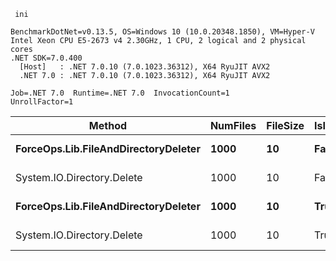 ```
 ini

BenchmarkDotNet=v0.13.5, OS=Windows 10 (10.0.20348.1850), VM=Hyper-V
Intel Xeon CPU E5-2673 v4 2.30GHz, 1 CPU, 2 logical and 2 physical cores
.NET SDK=7.0.400
  [Host]   : .NET 7.0.10 (7.0.1023.36312), X64 RyuJIT AVX2
  .NET 7.0 : .NET 7.0.10 (7.0.1023.36312), X64 RyuJIT AVX2

Job=.NET 7.0  Runtime=.NET 7.0  InvocationCount=1  
UnrollFactor=1  

```

|                               Method | NumFiles | FileSize | IsInsideDirectory |     Mean |   Error |   StdDev |
|------------------------------------- |--------- |--------- |------------------ |---------:|--------:|---------:|
| **ForceOps.Lib.FileAndDirectoryDeleter** |     **1000** |       **10** |             **False** | **182.4 ms** | **3.46 ms** |  **8.09 ms** |
|           System.IO.Directory.Delete |     1000 |       10 |             False | 186.1 ms | 4.10 ms | 11.82 ms |
| **ForceOps.Lib.FileAndDirectoryDeleter** |     **1000** |       **10** |              **True** | **338.5 ms** | **6.52 ms** |  **9.56 ms** |
|           System.IO.Directory.Delete |     1000 |       10 |              True | 348.7 ms | 6.82 ms | 16.07 ms |

